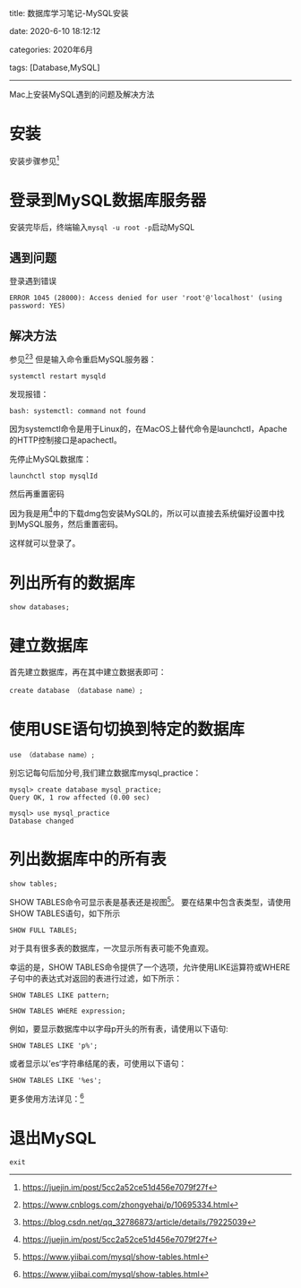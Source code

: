 title: 数据库学习笔记-MySQL安装

date: 2020-6-10 18:12:12

categories: 2020年6月

tags: [Database,MySQL]

---

Mac上安装MySQL遇到的问题及解决方法

<!-- more -->

# 安装
安装步骤参见[^1]

# 登录到MySQL数据库服务器

安装完毕后，终端输入`mysql -u root -p`启动MySQL

## 遇到问题

登录遇到错误
    
    ERROR 1045 (28000): Access denied for user 'root'@'localhost' (using password: YES)

## 解决方法
参见[^2][^3]
但是输入命令重启MySQL服务器：

    systemctl restart mysqld

发现报错：
    
    bash: systemctl: command not found

因为systemctl命令是用于Linux的，在MacOS上替代命令是launchctl，Apache的HTTP控制接口是apachectl。

先停止MySQL数据库：

    launchctl stop mysqlId

然后再重置密码

因为我是用[^1]中的下载dmg包安装MySQL的，所以可以直接去系统偏好设置中找到MySQL服务，然后重置密码。

这样就可以登录了。

# 列出所有的数据库

    show databases;

# 建立数据库

首先建立数据库，再在其中建立数据表即可：
    
    create database （database name）;

# 使用USE语句切换到特定的数据库 

    use （database name）;

别忘记每句后加分号,我们建立数据库mysql_practice：
    
    mysql> create database mysql_practice;
    Query OK, 1 row affected (0.00 sec)
    
    mysql> use mysql_practice
    Database changed

# 列出数据库中的所有表

    show tables;

SHOW TABLES命令可显示表是基表还是视图[^4]。 要在结果中包含表类型，请使用SHOW TABLES语句，如下所示 
    
    SHOW FULL TABLES;

对于具有很多表的数据库，一次显示所有表可能不免直观。

幸运的是，SHOW TABLES命令提供了一个选项，允许使用LIKE运算符或WHERE子句中的表达式对返回的表进行过滤，如下所示：

    SHOW TABLES LIKE pattern;
    
    SHOW TABLES WHERE expression;

例如，要显示数据库中以字母p开头的所有表，请使用以下语句:

    SHOW TABLES LIKE 'p%';

或者显示以’es‘字符串结尾的表，可使用以下语句：

    SHOW TABLES LIKE '%es';

更多使用方法详见：[^4]

# 退出MySQL

    exit


[^1]:https://juejin.im/post/5cc2a52ce51d456e7079f27f

[^2]:https://www.cnblogs.com/zhongyehai/p/10695334.html

[^3]:https://blog.csdn.net/qq_32786873/article/details/79225039

[^4]:https://www.yiibai.com/mysql/show-tables.html
